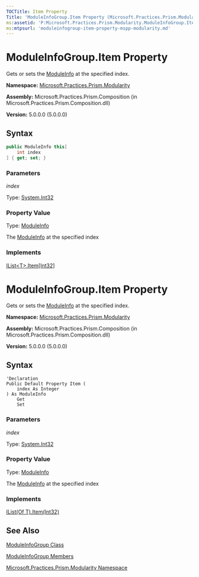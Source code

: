 ```yaml
---
TOCTitle: Item Property
Title: 'ModuleInfoGroup.Item Property (Microsoft.Practices.Prism.Modularity)'
ms:assetid: 'P:Microsoft.Practices.Prism.Modularity.ModuleInfoGroup.Item(System.Int32)'
ms:mtpsurl: 'moduleinfogroup-item-property-mspp-modularity.md'
---
```



# ModuleInfoGroup.Item Property

Gets or sets the [ModuleInfo](/patterns-practices/reference/moduleinfo-class-mspp-modularity) at the specified index.


**Namespace:** [Microsoft.Practices.Prism.Modularity](/patterns-practices/reference/mspp-modularity-namespace)

**Assembly:** Microsoft.Practices.Prism.Composition (in Microsoft.Practices.Prism.Composition.dll)

**Version:** 5.0.0.0 (5.0.0.0)

## Syntax
```C#
public ModuleInfo this[
	int index
] { get; set; }
```

### Parameters

*index*  

Type: [System.Int32](http://msdn.microsoft.com/en-us/library/td2s409d)

### Property Value

Type: [ModuleInfo](/patterns-practices/reference/moduleinfo-class-mspp-modularity)

The [ModuleInfo](/patterns-practices/reference/moduleinfo-class-mspp-modularity) at the specified index
### Implements

[IList&lt;T&gt;.Item[Int32]](http://msdn.microsoft.com/en-us/library/ewthkb10)


# ModuleInfoGroup.Item Property

Gets or sets the [ModuleInfo](/patterns-practices/reference/moduleinfo-class-mspp-modularity) at the specified index.


**Namespace:** [Microsoft.Practices.Prism.Modularity](/patterns-practices/reference/mspp-modularity-namespace)

**Assembly:** Microsoft.Practices.Prism.Composition (in Microsoft.Practices.Prism.Composition.dll)

**Version:** 5.0.0.0 (5.0.0.0)

## Syntax

```VB
'Declaration
Public Default Property Item ( 
	index As Integer
) As ModuleInfo
	Get
	Set
```

### Parameters

*index*  

Type: [System.Int32](http://msdn.microsoft.com/en-us/library/td2s409d)

### Property Value

Type: [ModuleInfo](/patterns-practices/reference/moduleinfo-class-mspp-modularity)

The [ModuleInfo](/patterns-practices/reference/moduleinfo-class-mspp-modularity) at the specified index
### Implements

[IList(Of T).Item(Int32)](http://msdn.microsoft.com/en-us/library/ewthkb10)



## See Also

[ModuleInfoGroup Class](/patterns-practices/reference/moduleinfogroup-class-mspp-modularity)

[ModuleInfoGroup Members](/patterns-practices/reference/moduleinfogroup-members-mspp-modularity)

[Microsoft.Practices.Prism.Modularity Namespace](/patterns-practices/reference/mspp-modularity-namespace)

